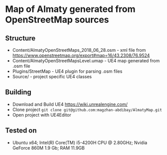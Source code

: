 # Map of Almaty generated from OpenStreetMap sources

## Structure
* Content/AlmatyOpenStreetMaps_2018_06_28.osm - xml file from https://www.openstreetmap.org/export#map=16/43.2308/76.9524
* Content/AlmatyOpenStreetMapsLevel.umap - UE4 map generated from .osm file
* Plugins/StreetMap - UE4 plugin for parsing .osm files
* Source/ - project specific UE4 classes 

## Building
* Download and Build UE4 
https://wiki.unrealengine.com/
* Clone project ```git clone git@github.com:magzhan-abdibay/AlmatyMap.git```
* Open project with UE4Editor

## Tested on
 * Ubuntu x64; Intel(R) Core(TM) i5-4200H CPU @ 2.80GHz; Nvidia GeForce 860M 1.9 Gb; RAM 11.9GB


